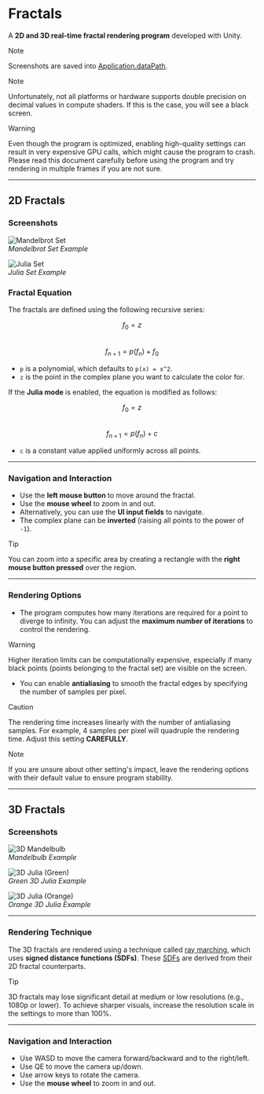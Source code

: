 # Fractals

A **2D and 3D real-time fractal rendering program** developed with Unity.
> [!NOTE]
> Screenshots are saved into [Application.dataPath](https://docs.unity3d.com/6000.0/Documentation/ScriptReference/Application-dataPath.html).

> [!NOTE]  
> Unfortunately, not all platforms or hardware supports double precision on decimal values in compute shaders. If this is the case, you will see a black screen.

> [!WARNING]  
> Even though the program is optimized, enabling high-quality settings can result in very expensive GPU calls, which might cause the program to crash. Please read this document carefully before using the program and try rendering in multiple frames if you are not sure.

---

## 2D Fractals

### Screenshots
![Mandelbrot Set](Assets/Screenshots/Mandelbrot.png)  
*Mandelbrot Set Example*

![Julia Set](Assets/Screenshots/Julia.png)  
*Julia Set Example*

### Fractal Equation

The fractals are defined using the following recursive series:

$$ f_0 = z $$  
$$ f_{n+1} = p(f_n) + f_0 $$

- `p` is a polynomial, which defaults to `p(x) = x^2`.
- `z` is the point in the complex plane you want to calculate the color for.

If the **Julia mode** is enabled, the equation is modified as follows:

$$ f_0 = z $$  
$$ f_{n+1} = p(f_n) + c $$

- `c` is a constant value applied uniformly across all points.
---

### Navigation and Interaction

- Use the **left mouse button** to move around the fractal.
- Use the **mouse wheel** to zoom in and out.
- Alternatively, you can use the **UI input fields** to navigate.
- The complex plane can be **inverted** (raising all points to the power of `-1`).

> [!TIP]  
> You can zoom into a specific area by creating a rectangle with the **right mouse button pressed** over the region.

---

### Rendering Options

- The program computes how many iterations are required for a point to diverge to infinity. You can adjust the **maximum number of iterations** to control the rendering.
> [!WARNING] 
> Higher iteration limits can be computationally expensive, especially if many black points (points belonging to the fractal set) are visible on the screen.

- You can enable **antialiasing** to smooth the fractal edges by specifying the number of samples per pixel.
> [!CAUTION]  
> The rendering time increases linearly with the number of antialiasing samples. For example, 4 samples per pixel will quadruple the rendering time. Adjust this setting **CAREFULLY**.

> [!NOTE]  
> If you are unsure about other setting's impact, leave the rendering options with their default value to ensure program stability.

---

## 3D Fractals

### Screenshots
![3D Mandelbulb](Assets/Screenshots/Mandelbulb.png)  
*Mandelbulb Example*

![3D Julia (Green)](Assets/Screenshots/3DGreenJulia.png)  
*Green 3D Julia Example*

![3D Julia (Orange)](Assets/Screenshots/3DOrangeJulia.png)  
*Orange 3D Julia Example*

---

### Rendering Technique

The 3D fractals are rendered using a technique called [ray marching](https://iquilezles.org/articles/raymarchingdf/), which uses **signed distance functions (SDFs)**. These [SDFs](https://iquilezles.org/articles/distfunctions/) are derived from their 2D fractal counterparts.

> [!TIP]  
> 3D fractals may lose significant detail at medium or low resolutions (e.g., 1080p or lower). To achieve sharper visuals, increase the resolution scale in the settings to more than 100%.

---

### Navigation and Interaction

- Use WASD to move the camera forward/backward and to the right/left.
- Use QE to move the camera up/down.
- Use arrow keys to rotate the camera.
- Use the **mouse wheel** to zoom in and out.
